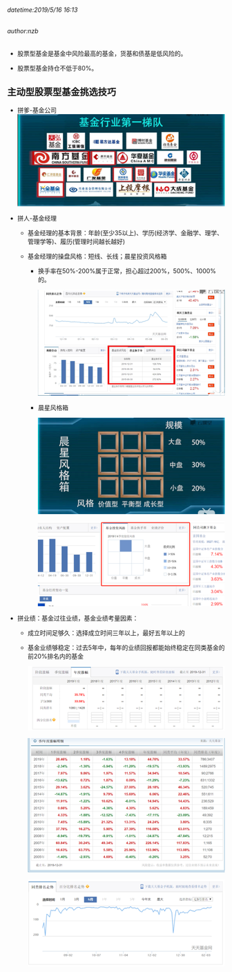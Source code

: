 ###### datetime:2019/5/16 16:13
###### author:nzb

- 股票型基金是基金中风险最高的基金，货基和债基是低风险的。

- 股票型基金持仓不低于80%。

## 主动型股票型基金挑选技巧

- 拼爹-基金公司
![](./img/基金行业第一梯队.png)

- 拼人-基金经理

    - 基金经理的基本背景：年龄(至少35以上)、学历(经济学、金融学、理学、管理学等)、履历(管理时间越长越好)
    
    - 基金经理的操盘风格：短线、长线；晨星投资风格箱
    
        - 换手率在50%-200%属于正常，担心超过200%，500%、1000%的。
    
          ![](./img/基金换手率.png )
         
        - 晨星风格箱
        
          ![](./img/晨星投资风格箱1.png)
          
          ![](./img/晨星投资风格箱.png)
          
- 拼业绩：基金过往业绩，基金业绩考量因素：

    - 成立时间足够久：选择成立时间三年以上，最好五年以上的
    
    - 基金业绩够稳定：过去5年中，每年的业绩回报都能始终稳定在同类基金的前20%排名内的基金
      
      ![](./img/基金年度涨幅.png)
      
      ![](./img/华夏大盘精选混合年度涨幅明细.png)
      
      ![](./img/基金同类排名走势.png)

